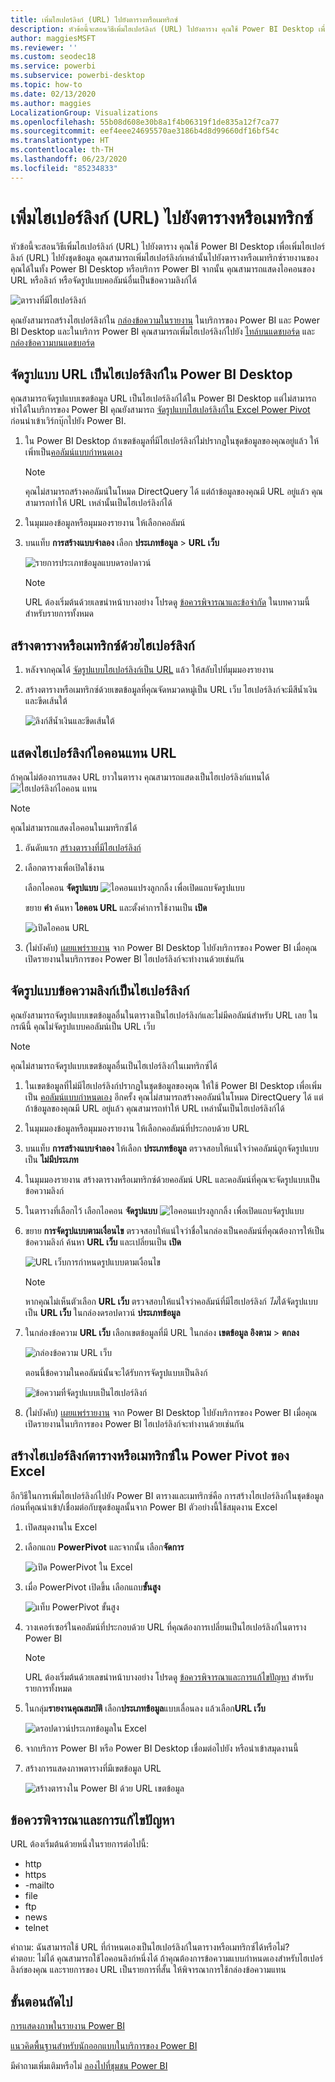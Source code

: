 ```yaml
---
title: เพิ่มไฮเปอร์ลิงก์ (URL) ไปยังตารางหรือเมทริกซ์
description: หัวข้อนี้จะสอนวิธีเพิ่มไฮเปอร์ลิงก์ (URL) ไปยังตาราง คุณใช้ Power BI Desktop เพื่อเพิ่มไฮเปอร์ลิงก์ (URL) ไปยังชุดข้อมูล จากนั้น ใน Power BI Desktop หรือบริการของ Power BI คุณสามารถเพิ่มไฮเปอร์ลิงก์เหล่านั้นไปยังตารางหรือเมทริกซ์รายงานของคุณได้
author: maggiesMSFT
ms.reviewer: ''
ms.custom: seodec18
ms.service: powerbi
ms.subservice: powerbi-desktop
ms.topic: how-to
ms.date: 02/13/2020
ms.author: maggies
LocalizationGroup: Visualizations
ms.openlocfilehash: 55b08d608e30b8a1f4b06319f1de835a12f7ca77
ms.sourcegitcommit: eef4eee24695570ae3186b4d8d99660df16bf54c
ms.translationtype: HT
ms.contentlocale: th-TH
ms.lasthandoff: 06/23/2020
ms.locfileid: "85234833"
---
```

# <a name="add-hyperlinks-urls-to-a-table-or-matrix"></a>เพิ่มไฮเปอร์ลิงก์ (URL) ไปยังตารางหรือเมทริกซ์
หัวข้อนี้จะสอนวิธีเพิ่มไฮเปอร์ลิงก์ (URL) ไปยังตาราง คุณใช้ Power BI Desktop เพื่อเพิ่มไฮเปอร์ลิงก์ (URL) ไปยังชุดข้อมูล คุณสามารถเพิ่มไฮเปอร์ลิงก์เหล่านั้นไปยังตารางหรือเมทริกซ์รายงานของคุณได้ในทั้ง Power BI Desktop หรือบริการ Power BI จากนั้น คุณสามารถแสดงไอคอนของ URL หรือลิงก์ หรือจัดรูปแบบคอลัมน์อื่นเป็นข้อความลิงก์ได้

![ตารางที่มีไฮเปอร์ลิงก์](media/power-bi-hyperlinks-in-tables/power-bi-url-link-text.png)

คุณยังสามารถสร้างไฮเปอร์ลิงก์ใน [กล่องข้อความในรายงาน](service-add-hyperlink-to-text-box.md) ในบริการของ Power BI และ Power BI Desktop และในบริการ Power BI คุณสามารถเพิ่มไฮเปอร์ลิงก์ไปยัง [ไทล์บนแดชบอร์ด](service-dashboard-edit-tile.md) และ [กล่องข้อความบนแดชบอร์ด](service-dashboard-add-widget.md) 


## <a name="format-a-url-as-a-hyperlink-in-power-bi-desktop"></a>จัดรูปแบบ URL เป็นไฮเปอร์ลิงก์ใน Power BI Desktop

คุณสามารถจัดรูปแบบเขตข้อมูล URL เป็นไฮเปอร์ลิงก์ได้ใน Power BI Desktop แต่ไม่สามารถทำได้ในบริการของ Power BI คุณยังสามารถ [จัดรูปแบบไฮเปอร์ลิงก์ใน Excel Power Pivot](#create-a-table-or-matrix-hyperlink-in-excel-power-pivot) ก่อนนำเข้าเวิร์กบุ๊กไปยัง Power BI.

1. ใน Power BI Desktop ถ้าเขตข้อมูลที่มีไฮเปอร์ลิงก์ไม่ปรากฏในชุดข้อมูลของคุณอยู่แล้ว ให้เพิ่ทเป็น[คอลัมน์แบบกำหนดเอง](../transform-model/desktop-common-query-tasks.md)

    > [!NOTE]
    > คุณไม่สามารถสร้างคอลัมน์ในโหมด DirectQuery ได้  แต่ถ้าข้อมูลของคุณมี URL อยู่แล้ว คุณสามารถทำให้ URL เหล่านั้นเป็นไฮเปอร์ลิงก์ได้

2. ในมุมมองข้อมูลหรือมุมมองรายงาน ให้เลือกคอลัมน์ 

3. บนแท็บ **การสร้างแบบจำลอง** เลือก **ประเภทข้อมูล** > **URL เว็บ**
   
    ![รายการประเภทข้อมูลแบบดรอปดาวน์](media/power-bi-hyperlinks-in-tables/power-bi-format-web-url.png)

    > [!NOTE]
    > URL ต้องเริ่มต้นด้วยเลขนำหน้าบางอย่าง โปรดดู [ข้อควรพิจารณาและข้อจำกัด](#considerations-and-troubleshooting) ในบทความนี้สำหรับรายการทั้งหมด

## <a name="create-a-table-or-matrix-with-a-hyperlink"></a>สร้างตารางหรือเมทริกซ์ด้วยไฮเปอร์ลิงก์

1. หลังจากคุณได้ [จัดรูปแบบไฮเปอร์ลิงก์เป็น URL](#format-a-url-as-a-hyperlink-in-power-bi-desktop) แล้ว ให้สลับไปที่มุมมองรายงาน
2. สร้างตารางหรือเมทริกซ์ด้วยเขตข้อมูลที่คุณจัดหมวดหมู่เป็น URL เว็บ ไฮเปอร์ลิงก์จะมีสีน้ำเงินและขีดเส้นใต้

    ![ลิงก์สีน้ำเงินและขีดเส้นใต้](media/power-bi-hyperlinks-in-tables/power-bi-url-blue-underline.png)


## <a name="display-a-hyperlink-icon-instead-of-a-url"></a>แสดงไฮเปอร์ลิงก์ไอคอนแทน URL

ถ้าคุณไม่ต้องการแสดง URL ยาวในตาราง คุณสามารถแสดงเป็นไฮเปอร์ลิงก์แทนได้ ![ไฮเปอร์ลิงก์ไอคอน](media/power-bi-hyperlinks-in-tables/power-bi-hyperlink-icon.png) แทน 

> [!NOTE]
> คุณไม่สามารถแสดงไอคอนในเมทริกซ์ได้
   
1. อันดับแรก [สร้างตารางที่มีไฮเปอร์ลิงก์](#create-a-table-or-matrix-with-a-hyperlink)

2. เลือกตารางเพื่อเปิดใช้งาน

    เลือกไอคอน **จัดรูปแบบ** ![ไอคอนแปรงลูกกลิ้ง](media/power-bi-hyperlinks-in-tables/power-bi-paintroller.png) เพื่อเปิดแถบจัดรูปแบบ

    ขยาย **ค่า** ค้นหา **ไอคอน URL** และตั้งค่าการใช้งานเป็น **เปิด**

    ![เปิดไอคอน URL](media/power-bi-hyperlinks-in-tables/power-bi-url-icon-on.png)

1. (ไม่บังคับ) [เผยแพร่รายงาน](desktop-upload-desktop-files.md) จาก Power BI Desktop ไปยังบริการของ Power BI เมื่อคุณเปิดรายงานในบริการของ Power BI ไฮเปอร์ลิงก์จะทำงานด้วยเช่นกัน

## <a name="format-link-text-as-a-hyperlink"></a>จัดรูปแบบข้อความลิงก์เป็นไฮเปอร์ลิงก์

คุณยังสามารถจัดรูปแบบเขตข้อมูลอื่นในตารางเป็นไฮเปอร์ลิงก์และไม่มีคอลัมน์สำหรับ URL เลย ในกรณีนี้ คุณไม่จัดรูปแบบคอลัมน์เป็น URL เว็บ

> [!NOTE]
> คุณไม่สามารถจัดรูปแบบเขตข้อมูลอื่นเป็นไฮเปอร์ลิงก์ในเมทริกซ์ได้

1. ในเขตข้อมูลที่ไม่มีไฮเปอร์ลิงก์ปรากฏในชุดข้อมูลของคุณ ให้ใช้ Power BI Desktop เพื่อเพิ่มเป็น [คอลัมน์แบบกำหนดเอง](../transform-model/desktop-common-query-tasks.md) อีกครั้ง คุณไม่สามารถสร้างคอลัมน์ในโหมด DirectQuery ได้  แต่ถ้าข้อมูลของคุณมี URL อยู่แล้ว คุณสามารถทำให้ URL เหล่านั้นเป็นไฮเปอร์ลิงก์ได้

2. ในมุมมองข้อมูลหรือมุมมองรายงาน ให้เลือกคอลัมน์ที่ประกอบด้วย URL 

3. บนแท็บ **การสร้างแบบจำลอง** ให้เลือก **ประเภทข้อมูล** ตรวจสอบให้แน่ใจว่าคอลัมน์ถูกจัดรูปแบบเป็น **ไม่มีประเภท**

2. ในมุมมองรายงาน สร้างตารางหรือเมทริกซ์ด้วยคอลัมน์ URL และคอลัมน์ที่คุณจะจัดรูปแบบเป็นข้อความลิงก์

3. ในตารางที่เลือกไว้ เลือกไอคอน **จัดรูปแบบ** ![ไอคอนแปรงลูกกลิ้ง](media/power-bi-hyperlinks-in-tables/power-bi-paintroller.png) เพื่อเปิดแถบจัดรูปแบบ

4. ขยาย **การจัดรูปแบบตามเงื่อนไข** ตรวจสอบให้แน่ใจว่าชื่อในกล่องเป็นคอลัมน์ที่คุณต้องการให้เป็นข้อความลิงก์ ค้นหา **URL เว็บ** และเปลี่ยนเป็น **เปิด**

    ![URL เว็บการกำหนดรูปแบบตามเงื่อนไข](media/power-bi-hyperlinks-in-tables/power-bi-format-conditional-web-url.png)

    > [!NOTE]
    > หากคุณไม่เห็นตัวเลือก **URL เว็บ** ตรวจสอบให้แน่ใจว่าคอลัมน์ที่มีไฮเปอร์ลิงก์ *ไม่*ได้จัดรูปแบบเป็น **URL เว็บ** ในกล่องดรอปดาวน์ **ประเภทข้อมูล**

5. ในกล่องข้อความ **URL เว็บ** เลือกเขตข้อมูลที่มี URL ในกล่อง **เขตข้อมูล อิงตาม** > **ตกลง**

    ![กล่องข้อความ URL เว็บ](media/power-bi-hyperlinks-in-tables/power-bi-format-web-url-dialog.png)

    ตอนนี้ข้อความในคอลัมน์นั้นจะได้รับการจัดรูปแบบเป็นลิงก์

    ![ข้อความที่จัดรูปแบบเป็นไฮเปอร์ลิงก์](media/power-bi-hyperlinks-in-tables/power-bi-url-link-text.png)

1. (ไม่บังคับ) [เผยแพร่รายงาน](desktop-upload-desktop-files.md) จาก Power BI Desktop ไปยังบริการของ Power BI เมื่อคุณเปิดรายงานในบริการของ Power BI ไฮเปอร์ลิงก์จะทำงานด้วยเช่นกัน

## <a name="create-a-table-or-matrix-hyperlink-in-excel-power-pivot"></a>สร้างไฮเปอร์ลิงก์ตารางหรือเมทริกซ์ใน Power Pivot ของ Excel

อีกวิธีในการเพิ่มไฮเปอร์ลิงก์ไปยัง Power BI ตารางและเมทริกซ์คือ การสร้างไฮเปอร์ลิงก์ในชุดข้อมูลก่อนที่คุณนำเข้า/เชื่อมต่อกับชุดข้อมูลนั้นจาก Power BI ตัวอย่างนี้ใช้สมุดงาน Excel

1. เปิดสมุดงานใน Excel
2. เลือกแถบ **PowerPivot** และจากนั้น เลือก**จัดการ**
   
   ![เปิด PowerPivot ใน Excel](media/power-bi-hyperlinks-in-tables/createhyperlinkinpowerpivot2.png)
1. เมื่อ PowerPivot เปิดขึ้น เลือกแถบ**ขั้นสูง**
   
   ![แท็บ PowerPivot ขั้นสูง](media/power-bi-hyperlinks-in-tables/createhyperlinkinpowerpivot3.png)
4. วางเคอร์เซอร์ในคอลัมน์ที่ประกอบด้วย URL ที่คุณต้องการเปลี่ยนเป็นไฮเปอร์ลิงก์ในตาราง Power BI
   
   > [!NOTE]
   > URL ต้องเริ่มต้นด้วยเลขนำหน้าบางอย่าง โปรดดู [ข้อควรพิจารณาและการแก้ไขปัญหา](#considerations-and-troubleshooting) สำหรับรายการทั้งหมด
   > 
   
5. ในกลุ่ม**รายงานคุณสมบัติ** เลือก**ประเภทข้อมูล**แบบเลื่อนลง แล้วเลือก**URL เว็บ** 
   
   ![ดรอปดาวน์ประเภทข้อมูลใน Excel](media/power-bi-hyperlinks-in-tables/createhyperlinksnew.png)

6. จากบริการ Power BI หรือ Power BI Desktop เชื่อมต่อไปยัง หรือนำเข้าสมุดงานนี้
7. สร้างการแสดงภาพตารางที่มีเขตข้อมูล URL
   
   ![สร้างตารางใน Power BI ด้วย URL เขตข้อมูล](media/power-bi-hyperlinks-in-tables/hyperlinksintables.gif)

## <a name="considerations-and-troubleshooting"></a>ข้อควรพิจารณาและการแก้ไขปัญหา

URL ต้องเริ่มต้นด้วยหนึ่งในรายการต่อไปนี้:
- http
- https
- -mailto
- file
- ftp
- news
- telnet

คำถาม: ฉันสามารถใช้ URL ที่กำหนดเองเป็นไฮเปอร์ลิงก์ในตารางหรือเมทริกซ์ได้หรือไม่?    
คำตอบ: ไม่ได้ คุณสามารถใช้ไอคอนลิงก์หนึ่งได้ ถ้าคุณต้องการข้อความแบบกำหนดเองสำหรับไฮเปอร์ลิงก์ของคุณ และรายการของ URL เป็นรายการที่สั้น ให้พิจารณาการใช้กล่องข้อความแทน


## <a name="next-steps"></a>ขั้นตอนถัดไป
[การแสดงภาพในรายงาน Power BI](../visuals/power-bi-report-visualizations.md)

[แนวคิดพื้นฐานสำหรับนักออกแบบในบริการของ Power BI](../fundamentals/service-basic-concepts.md)

มีคำถามเพิ่มเติมหรือไม่ [ลองไปที่ชุมชน Power BI](https://community.powerbi.com/)
